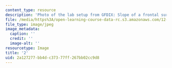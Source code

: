```yaml
---
content_type: resource
description: 'Photo of the lab setup from GFDIX: Slope of a frontal surface.'
file: /media/https%3A/open-learning-course-data-rc.s3.amazonaws.com/12-003-atmosphere-ocean-and-climate-dynamics-fall-2008/2a127277bb4dc37377ff267bb02cc9d8_2.jpg
file_type: image/jpeg
image_metadata:
  caption: ''
  credit: ''
  image-alt: ''
resourcetype: Image
title: '2'
uid: 2a127277-bb4d-c373-77ff-267bb02cc9d8
---
```

